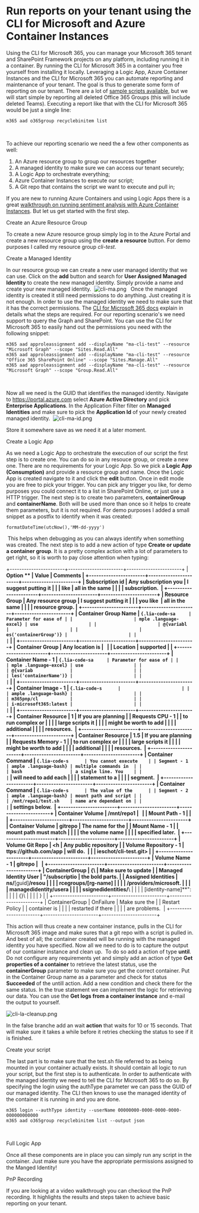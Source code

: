 # Run reports on your tenant using the CLI for Microsoft and Azure Container Instances

Using the CLI for Microsoft 365, you can manage your Microsoft 365
tenant and SharePoint Framework projects on any platform, including
running it in a container. By running the CLI for Microsoft 365 in a
container you free yourself from installing it locally. Leveraging a
Logic App, Azure Container Instances and the CLI for Microsoft 365 you
can automate reporting and maintenance of your tenant.
The goal is thus to generate some form of reporting on our tenant. There
are a lot of [sample scripts
available](https://pnp.github.io/cli-microsoft365/sample-scripts/ "CLI for Microsoft 365 sample scripts"),
but we will start simple by reporting all deleted Office 365 Groups
(this will include deleted Teams). Executing a report like that with the
CLI for Microsoft 365 would be just a single line:  
 

``` {.lia-code-sample .language-bash}
m365 aad o365group recyclebinitem list
```
 

To achieve our reporting scenario we need the a few other components as
well:

1.  An Azure resource group to group our resources together 
2.  A managed identity to make sure we can access our tenant securely;
3.  A Logic App to orchestrate everything;
4.  Azure Container Instances to execute our script;
5.  A Git repo that contains the script we want to execute and pull in;

If you are new to running Azure Containers and using Logic Apps there is
a great [walkthrough on running sentiment analysis with Azure Container
Instances](https://docs.microsoft.com/en-gb/samples/azure-samples/aci-logicapps-integration/aci-logicapps-integration/ "running sentiment analysis with Azure Container Instances ").
But let us get started with the first step.

Create an Azure Resource Group

To create a new Azure resource group simply log in to the Azure Portal
and create a new resource group using the **create a resource** button.
For demo purposes I called my resource group *cli-test*.

Create a Managed Identity

In our resource group we can create a new user managed identity that we
can use. Click on the **add** button and search for **User Assigned
Managed Identity** to create the new managed identity. Simply provide a
name and create your new managed identity. 
![cli-ma.png](https://techcommunity.microsoft.com/t5/image/serverpage/image-id/287158i3798606F0854681C/image-size/large?v=v2&px=999 "cli-ma.png")
 
Once the managed identity is created it still need permissions to do
anything. Just creating it is not enough. In order to use the managed
identity we need to make sure that it has the correct permissions. The
[CLI for Microsoft 365
docs](https://pnp.github.io/cli-microsoft365/user-guide/using-own-identity/#configure-api-permissions)
explain in details what the steps are required. For our reporting
scenario\'s we need support to query the Graph and SharePoint. You can
use the CLI for Microsoft 365 to easily hand out the permissions you
need with the following snippet: 
 

``` {.lia-code-sample .language-bash}
m365 aad approleassignment add --displayName "ma-cli-test" --resource "Microsoft Graph" --scope "Sites.Read.All"
m365 aad approleassignment add --displayName "ma-cli-test" --resource "Office 365 SharePoint Online" --scope "Sites.Manage.All"
m365 aad approleassignment add --displayName "ma-cli-test" --resource "Microsoft Graph" --scope "Group.Read.All" 
```
 

Now all we need is the GUID that identifies the managed identity.
Navigate to <https://portal.azure.com> select **Azure Active Directory**
and pick **Enterprise Applications**. In the Application Filter filter
on **Managed Identities** and make sure to pick the **Application Id**
of your newly created managed identity. 
![cli-ma-id.png](https://techcommunity.microsoft.com/t5/image/serverpage/image-id/288466iB87F18CB4EBF773F/image-size/large?v=v2&px=999 "cli-ma-id.png")

Store it somewhere save as we need it at a later moment. 

Create a Logic App

As we need a Logic App to orchestrate the execution of our script the
first step is to create one. You can do so in any resouce group, or
create a new one. There are no requirements for your Logic App. So we
pick a **Logic App (Consumption)** and provide a resource group and
name. Once the Logic App is created navigate to it and click the
**edit** button. Once in edit mode you are free to pick your trigger.
You can pick any trigger you like, for demo purposes you could connect
it to a list in SharePoint Online, or just use a HTTP trigger. The next
step is to create two parameters, **containerGroup** and
**containerName**. Both will be used more than once so it helps to
create them parameters, but it is not required. For demo purposes I
added a small snippet as a postfix to identify when it was created: 
``` {.lia-code-sample .language-excel}
formatDateTime(utcNow(),'MM-dd-yyyy')
```
 This helps when debugging as you can always identify when something was
created. The next step is to add a new action of type **Create or update
a container group**. It is a pretty complex action with a lot of
parameters to get right, so it is worth to pay close attention when
typing:

+-----------------------+-----------------------+-----------------------+
| **Option **           | **Value**             | **Comments**          |
+-----------------------+-----------------------+-----------------------+
| Subscription id       | Any subscription you  | I suggest putting it  |
|                       | like                  | all in the same       |
|                       |                       | subscription.         |
+-----------------------+-----------------------+-----------------------+
| Resource Group        | Any resource group    | I suggest putting it  |
|                       | you like              | all in the same       |
|                       |                       | resource group.       |
+-----------------------+-----------------------+-----------------------+
| Container Group Name  | ``` {.lia-code-sa     | Parameter for ease of |
|                       | mple .language-excel} | use                   |
|                       | @{variabl             |                       |
|                       | es('containerGroup')} |                       |
|                       | ```                   |                       |
+-----------------------+-----------------------+-----------------------+
| Container Group       | Any location is       |                       |
| Location              | supported             |                       |
+-----------------------+-----------------------+-----------------------+
| Container Name - 1    | ``` {.lia-code-sa     | Parameter for ease of |
|                       | mple .language-excel} | use                   |
|                       | @{variab              |                       |
|                       | les('containerName')} |                       |
|                       | ```                   |                       |
+-----------------------+-----------------------+-----------------------+
| Container Image - 1   | ``` {.lia-code-s      |                       |
|                       | ample .language-bash} |                       |
|                       | m365pnp/cl            |                       |
|                       | i-microsoft365:latest |                       |
|                       | ```                   |                       |
+-----------------------+-----------------------+-----------------------+
| Container Resource    | 1                     | If you are planning   |
| Requests CPU - 1      |                       | to run complex or     |
|                       |                       | large scripts it      |
|                       |                       | might be worth to add |
|                       |                       | additional            |
|                       |                       | resources.            |
+-----------------------+-----------------------+-----------------------+
| Container Resource    | 1.5                   | If you are planning   |
| Requests Memory - 1   |                       | to run complex or     |
|                       |                       | large scripts it      |
|                       |                       | might be worth to add |
|                       |                       | additional            |
|                       |                       | resources.            |
+-----------------------+-----------------------+-----------------------+
| Container Command     | ``` {.lia-code-s      | You cannot execute    |
| Segment - 1           | ample .language-bash} | multiple commands in  |
|                       | bash                  | a single line. You    |
|                       | ```                   | will need to add each |
|                       |                       | statement to a        |
|                       |                       | segment.              |
+-----------------------+-----------------------+-----------------------+
| Container Command     | ``` {.lia-code-s      | The value of the      |
| Segment - 2           | ample .language-bash} | mount path and script |
|                       | /mnt/repo1/test.sh    | name are dependant on |
|                       | ```                   | settings below.       |
+-----------------------+-----------------------+-----------------------+
| Container Volume      | /mnt/repo1            |                       |
| Mount Path - 1        |                       |                       |
+-----------------------+-----------------------+-----------------------+
| Container Volume      | gitrepo               | The name for the      |
| Mount Name - 1        |                       | mount path must match |
|                       |                       | the volume name       |
|                       |                       | specified later.      |
+-----------------------+-----------------------+-----------------------+
| Volume Git Repo       | <h                    | Any public repository |
| Volume Repository - 1 | ttps://github.com/app | will do.              |
|                       | ieschot/cli-test.git> |                       |
+-----------------------+-----------------------+-----------------------+
| Volume Name - 1       | gitrepo               |                       |
+-----------------------+-----------------------+-----------------------+
| ContainerGroup        | {\                    | Make sure to update   |
| Managed Identity User | \"/subscriptio        | the **bold** parts.   |
| Assigned Identities   | ns/**\[guid\]**/resou |                       |
|                       | rcegroups/\[rg-name\] |                       |
|                       | /providers/microsoft. |                       |
|                       | managedidentity/usera |                       |
|                       | ssignedidentities/**\ |                       |
|                       | [identity-name\]**\": |                       |
|                       | {}\                   |                       |
|                       | }                     |                       |
+-----------------------+-----------------------+-----------------------+
| ContainerGroup        | OnFailure             | Make sure the         |
| Restart Policy        |                       | container is          |
|                       |                       | restarted if there    |
|                       |                       | are problems.         |
+-----------------------+-----------------------+-----------------------+

This action will thus create a new container instance, pulls in the CLI
for Microsoft 365 image and make sures that a git repo with a script is
pulled in. And best of all; the container created will be running with
the managed identity you have specified. Now all we need to do is to
capture the output of our container instance and clean up. 
To do so add a action of type **until**. Do not configure any
requirements yet and simply add an action of type **Get properties of a
container** to retrieve the latest status, use the
**containerGroup** parameter to make sure you get the correct container.
Put in the Container Group name as a parameter and check for status
**Succeeded** of the untill action. Add a new condition and check there
for the same status. In the true statement we can implement the logic
for retrieving our data. You can use the **Get logs from a container
instance** and e-mail the output to yourself. 

![cli-la-cleanup.png](https://techcommunity.microsoft.com/t5/image/serverpage/image-id/288482i9B5AB92362145240/image-size/large?v=v2&px=999 "cli-la-cleanup.png")

In the false branche add an wait **action** that waits for 10 or 15
seconds. That will make sure it takes a while before it retries checking
the status to see if it is finished.  

Create your script

The last part is to make sure that the test.sh file referred to as being
mounted in your container actually exists. It should contain all logic
to run your script, but the first step is to authenticate. In order to
authenticate with the managed identity we need to tell the CLI for
Microsoft 365 to do so. By specifying the login using the authType
parameter we can pass the GUID of our managed identity. The CLI then
knows to use the managed identity of the container it is running in and
you are done. 
 

``` {.lia-code-sample .language-applescript}
m365 login --authType identity --userName 00000000-0000-0000-0000-000000000000 
m365 aad o365group recyclebinitem list --output json
```
 

Full Logic App

Once all these components are in place you can simply run any script in
the container. Just make sure you have the appropriate permissions
assigned to the Manged Identity! 

PnP Recording

If you are looking at a video walkthrough you can checkout the PnP
recording. It highlights the results and steps taken to achieve basic
reporting on your tenant. 
